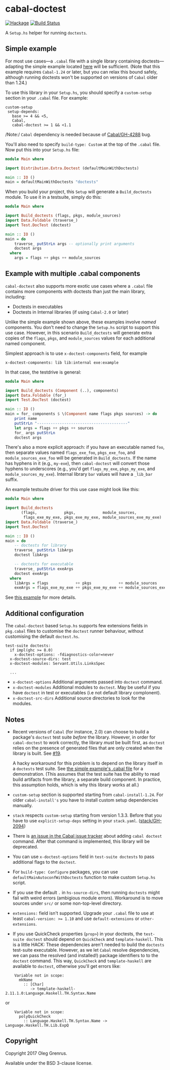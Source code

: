 cabal-doctest
=============

[![Hackage](https://img.shields.io/hackage/v/cabal-doctest.svg)](https://hackage.haskell.org/package/cabal-doctest) [![Build Status](https://travis-ci.org/phadej/cabal-doctest.svg?branch=master)](https://travis-ci.org/phadej/cabal-doctest)

A `Setup.hs` helper for running `doctests`.

Simple example
--------------

For most use cases—a `.cabal` file with a single library containing
doctests—adapting the simple example located
[here](https://github.com/phadej/cabal-doctest/tree/master/simple-example)
will be sufficient. (Note that this example requires `Cabal-1.24` or later, but
you can relax this bound safely, although running doctests won't be supported
on versions of `Cabal` older than 1.24.)

To use this library in your `Setup.hs`, you should specify a `custom-setup`
section in your `.cabal` file. For example:

```
custom-setup
 setup-depends:
   base >= 4 && <5,
   Cabal,
   cabal-doctest >= 1 && <1.1
```

/Note:/ `Cabal` dependency is needed because of
[Cabal/GH-4288](https://github.com/haskell/cabal/issues/4288) bug.

You'll also need to specify `build-type: Custom` at the top of the `.cabal`
file. Now put this into your `Setup.hs` file:

```haskell
module Main where

import Distribution.Extra.Doctest (defaultMainWithDoctests)

main :: IO ()
main = defaultMainWithDoctests "doctests"
```

When you build your project, this `Setup` will generate a `Build_doctests`
module. To use it in a testsuite, simply do this:

```haskell
module Main where

import Build_doctests (flags, pkgs, module_sources)
import Data.Foldable (traverse_)
import Test.DocTest (doctest)

main :: IO ()
main = do
    traverse_ putStrLn args -- optionally print arguments
    doctest args
  where
    args = flags ++ pkgs ++ module_sources
```

Example with multiple .cabal components
---------------------------------------

`cabal-doctest` also supports more exotic use cases where a `.cabal` file
contains more components with doctests than just the main library, including:

* Doctests in executables
* Doctests in Internal libraries (if using `Cabal-2.0` or later)

Unlike the simple example shown above, these examples involve _named_
components. You don't need to change the `Setup.hs` script to support
this use case. However, in this scenario `Build_doctests` will generate extra
copies of the `flags`, `pkgs`, and `module_sources` values for each additional
named component.

Simplest approach is to use `x-doctest-components` field, for example
```
x-doctest-components: lib lib:internal exe:example
```

In that case, the testdrive is general:

```haskell
module Main where

import Build_doctests (Component (..), components)
import Data.Foldable (for_)
import Test.DocTest (doctest)

main :: IO ()
main = for_ components $ \(Component name flags pkgs sources) -> do
    print name
    putStrLn "----------------------------------------"
    let args = flags ++ pkgs ++ sources
    for_ args putStrLn
    doctest args
```

There's also a more explicit approach: if you have an executable named `foo`,
then separate values named `flags_exe_foo`, `pkgs_exe_foo`, and `module_sources_exe_foo` will
be generated in `Build_doctests`. If the name has hyphens in it
(e.g., `my-exe`), then `cabal-doctest` will convert those hyphens to
underscores (e.g., you'd get `flags_my_exe`, `pkgs_my_exe`, and
`module_sources_my_exe`).
Internal library `bar` values will have a `_lib_bar` suffix.

An example testsuite driver for this use case might look like this:

```haskell
module Main where

import Build_doctests
       (flags,            pkgs,            module_sources,
        flags_exe_my_exe, pkgs_exe_my_exe, module_sources_exe_my_exe)
import Data.Foldable (traverse_)
import Test.DocTest

main :: IO ()
main = do
    -- doctests for library
    traverse_ putStrLn libArgs
    doctest libArgs

    -- doctests for executable
    traverse_ putStrLn exeArgs
    doctest exeArgs
  where
    libArgs = flags            ++ pkgs            ++ module_sources
    exeArgs = flags_exe_my_exe ++ pkgs_exe_my_exe ++ module_sources_exe_my_exe
```

See
[this example](https://github.com/phadej/cabal-doctest/tree/master/multiple-components-example)
for more details.

Additional configuration
------------------------

The `cabal-doctest` based `Setup.hs` supports few extensions fields
in `pkg.cabal` files to customise the `doctest` runner behaviour, without
customising the default `doctest.hs`.

```
test-suite doctests:
  if impl(ghc >= 8.0)
    x-doctest-options: -fdiagnostics-color=never
  x-doctest-source-dirs: test
  x-doctest-modules: Servant.Utils.LinksSpec

  ...
```

* `x-doctest-options` Additional arguments passed into `doctest` command.
* `x-doctest-modules` Additional modules to `doctest`. May be useful if you
  have `doctest` in test or executables (i.e not default library complonent).
* `x-doctest-src-dirs` Additional source directories to look for the modules.

Notes
-----

* Recent versions of `Cabal` (for instance, 2.0) can choose to build a
  package's `doctest` test suite _before_ the library. However, in order for
  `cabal-doctest` to work correctly, the library _must_ be built first, as
  `doctest` relies on the presence of generated files that are only created
  when the library is built. See
  [#19](https://github.com/phadej/cabal-doctest/issues/19).

  A hacky workaround for this problem is to depend on the library itself in a
  `doctests` test suite. See
  [the simple example's .cabal file](https://github.com/phadej/cabal-doctest/blob/master/simple-example/simple-example.cabal)
  for a demonstration. (This assumes that the test suite has the ability to
  read build artifacts from the library, a separate build component. In
  practice, this assumption holds, which is why this library works at all.)

* `custom-setup` section is supported starting from `cabal-install-1.24`.
  For older `cabal-install's` you have to install custom setup dependencies
  manually.

* `stack` respects `custom-setup` starting from version 1.3.3. Before that
  you have to use `explicit-setup-deps` setting in your `stack.yaml`.
  ([stack/GH-2094](https://github.com/commercialhaskell/stack/issues/2094))

* There is [an issue in the Cabal issue tracker](https://github.com/haskell/cabal/issues/2327)
  about adding `cabal doctest` command. After that command is implemented,
  this library will be deprecated.

* You can use `x-doctest-options` field in `test-suite doctests` to
  pass additional flags to the `doctest`.

* For `build-type: Configure` packages, you can use
  `defaultMainAutoconfWithDoctests` function to make custom `Setup.hs` script.

* If you use the default `.` in `hs-source-dirs`, then running `doctests`
  might fail with weird errors (ambigious module errors). Workaround is
  to move sources under `src/` or some non-top-level directory.

* `extensions:` field isn't supported. Upgrade your `.cabal` file to use at least
  `cabal-version: >= 1.10` and use `default-extensions` or `other-extensions`.

* If you use QuickCheck properties (`prop>`) in your doctests,
  the `test-suite doctest` should depend on `QuickCheck` and `template-haskell`.
  This is a little HACK: These dependencies aren't needed to build the
  `doctests` test-suite executable.  However, as we let `Cabal` resolve
  dependencies, we can pass the resolved (and installed!) package identifiers to
  to the `doctest` command.  This way, `QuickCheck` and `template-haskell` are
  available to `doctest`, otherwise you'll get errors like:

```
    Variable not in scope:
      mkName
        :: [Char]
           -> template-haskell-2.11.1.0:Language.Haskell.TH.Syntax.Name
```

or

```
    Variable not in scope:
      polyQuickCheck
        :: Language.Haskell.TH.Syntax.Name -> Language.Haskell.TH.Lib.ExpQ
```

Copyright
---------

Copyright 2017 Oleg Grenrus.

Available under the BSD 3-clause license.
